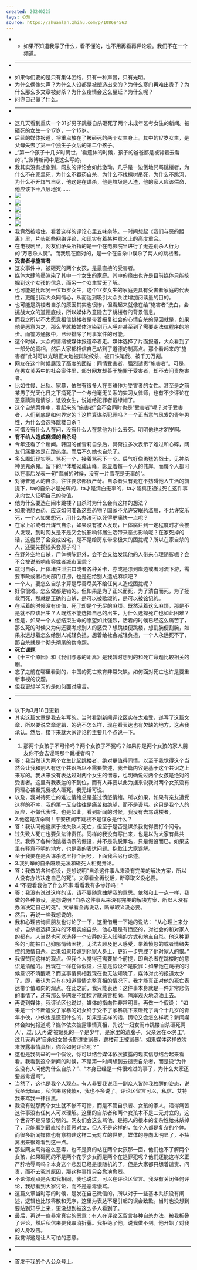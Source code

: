 ```yaml
---
created: 20240225
tags: 心理
source: https://zhuanlan.zhihu.com/p/108694563
---
```

- - 如果不知道我写了什么，看不懂的，也不用再看再评论啦。我们不在一个频道。
- ___
- 如果你们要的是只有集体团结，只有一种声音，只有光明。
- 为什么偶像失声？为什么人设都是被塑造出来的？为什么寒门再难出贵子？为什么那么多文章被封杀？为什么疫情会这么蔓延？为什么呢？
- 问你自己做了什么。
- ___
- 这几天看到重庆一个31岁男子跳楼自杀砸死了两个未成年艺考女生的新闻。被砸死的女生一个17岁，一个15岁。
- 后续的媒体报道，将重点放在了被砸死的两个女生身上。其中的17岁女生，是父母失去了第一个独生子女后的第二个孩子。
- _“第一个孩子十几岁时离世，‘看遗体的时候，孩子的爸爸都是被背着去看的’。”_微博新闻中是这么写的。
- 我其实没有想象到，网友的评论会如此激动。几乎是一边倒地咒骂跳楼者，为什么不在家里死，为什么不吞药自杀，为什么不找棵树吊死，为什么不跳河，为什么不开煤气自尽，他这是在谋杀，他是垃圾是人渣，他的家人应该偿命，他应该下十八层地狱……
- ![](assets/2024/4255/v2-430666e3045e6f913501cdcdaaae4f22_b.jpg)
- ![](assets/2024/4255/v2-5faa3e4b33eb68eb9e38d3158ccdac31_b.jpg)
- ![](assets/2024/4255/v2-53adac94d1411f3dca0372ea8663a34d_b.jpg)
- ![](assets/2024/4255/v2-c91eded989079e09b9a2310f74d220ce_b.jpg)
- ![](assets/2024/4255/v2-bb17177d1a96a0af24fc99d3640b9dbc_b.jpg)
- 我竟然被噎住，看着这样的评论心里五味杂陈。一时间想起《我们与恶的距离》里，片头那些网络评论，和现实有着某种意义上的高度重合。
- 在电视剧里，网友们矛头所指的是一个在电影院里进行了无差别杀人行为的“万恶杀人魔”。而我现在面对的，是一个在自杀中误杀了两人的跳楼者。
- **受害者与施害者**
- 这次事件中，被砸死的两个女孩，是最直接的受害者。
- 媒体大肆笔墨渲染了其中一个女生的家庭。其中的缘由也许是目前媒体只能挖掘到这个女孩的信息，而另一个女生暂无了解。
- 也可能是比起另一位15岁女生，这个17岁女生的家庭更具有受害者家庭的代表性，更能引起大众同情心，从而达到吸引大众关注增加阅读量的目的。
- 也可能是跳楼者自杀的原因其实也很惨，但看起来就像在给“施害者”洗白，会挑战大众的道德底线，所以媒体故意隐去了跳楼者的背景信息。
- 而我之所以不太愿意相信跳楼者是带着报复社会的心情自杀的原因就是，如果他是恶意为之，那么早就被媒体渲染到万人唾弃甚至到了需要走法律程序的地步。而警方通报中，已经排除了刑事案件的可能。
- 这个时候，大众的情绪被媒体报道牵着走。媒体选择了片面报道，大众看到了一部分的真相，然后大家都相信自己站到了道德的制高点。那个看起来的“施害者”此时可以光明正大地被舆论绞杀、被口诛笔伐、被千刀万剐。
- 网友在这个时候展现了高度的团结：同情受害者，强烈谴责“施害者”。可是，在男女关系中的社会案件里，部分网友却善于施罪于受害者，却不去问责施害者。
- 比如性侵、出轨、家暴，依然有很多人在责难作为受害者的女性。甚至是之前某男子光天化日之下捅死了一个与他毫无关系的实习女律师，也有不少评论在恶意猜测是情杀，诋毁女生，说她给犯罪者戴绿帽了。
- 这个自杀案件中，看起来的“施害者”会不会同时也是“受害者”呢？对于受害者，人们到底是如何界定的？这样算谋杀犯罪吗？一个正当意气风发的青年男性，为什么会选择跳楼自杀？
- 可惜没有什么人在问，没有什么人在意他为什么去死。明明他也才31岁啊。
- **有不给人造成麻烦的自杀吗**
- 今年还看了个新闻。韩国的崔雪莉自杀后，具荷拉多次表示了难过和心碎，网友们痛批她是在蹭热度。而后不久她也自杀了。
- 多么魔幻现实啊。骂死一个，接着骂死下一个。戾气好像勇猛的战士，见神杀神见鬼杀鬼。留下的尸体堆砌成山峰，彰显着每一个人的伟岸。而每个人都可以在事后发表一句“雪崩的时候，没有一片雪花是无辜的“。
- 对待普通人的自杀，往往要求都很严苛。自杀者只有死在不妨碍他人生活的前提下，ta的自杀才是光辉的，ta才是清白无辜的，ta才能真正通过死亡这件事来向世人证明自己的价值。
- 他为什么要选在闹市跳楼？自杀时为什么会有这样的想法？
- 如果他想吞药，应该如何准备这些药物？国家不允许安眠药滥用，不允许安乐死，一个人如果想死，用什么办法可以死得更痛快一点呢？
- 在家上吊或者开煤气自杀，如果没有被人发现，尸体腐烂到一定程度时才会被人发现，到时网友是不是又会说影响邻居生活带来恶劣影响呢？在家死掉的话，这套房子会变成凶宅，是不是给房东带来极大的困扰呢？所以在家自杀的人，还要先攒钱买套房子吗？
- 在野外空地自杀，尸体横陈野外，会不会又给发现他的人带来心理阴影呢？会不会被说影响市容或者城市面貌？
- 跳河自杀，尸体堵住泄洪口或者各种关卡，亦或是漂到岸边或者河流下游，需要市政或者相关部门打捞，也是在给别人造成麻烦吧？
- 一个人，要怎么自杀才算是尽善尽美不给任何人造成困扰呢？
- 好像很难。怎么做都是错的。但如果是为了正义而死，为了清白而死，为了拯救而死，那就是正确的自杀，是可以被歌颂的，是可以被铭记的。
- 在活着的时候没有价值，死了却是个无尽的麻烦。既然活着这么麻烦，那是不是就不应该出生？人既然不能选择自己的出生，为什么选择死亡也如此困难？
- 但是，如果一个人想结束生命的愿望如此强烈，活着的时候已经这么痛苦了，那么死的时候又为何还要考虑别人的感受？想跳楼便跳楼，想割腕便割腕，如果永远想着怎么给别人减轻负担，想着给社会减轻负担，一个人永远死不了，那自杀就是个彻头彻尾的伪命题。
- **死亡课题**
- 《十三个原因》和《我们与恶的距离》是我暂时想到的和死亡命题比较相关的剧。
- 忘了之前在哪里看到的，中国的死亡教育非常欠缺。如何面对死亡也许是要重新审视的议题。
- 但我更想学习的是如何面对痛苦。
- ___
- 以下为3月18日更新
- 其实这篇文章是我去年写的。当时看到新闻评论区实在太难受，遂写了这篇文章，所以要说文章逻辑，的确不怎么样，现在看表达也有欠缺的地方，这点我承认。然后，接下来就大家评论的主要几个点说一下。
- 1.  那两个女孩子不可怜吗？两个女孩子不冤吗？如果你是两个女孩的家人朋友你不会去谩骂那个跳楼者吗？
- 答：我当然认为两个女生比起跳楼者，绝对更值得同情。以至于我觉得这个当然会让我和别人有这个共识所以不需要赘述，我全篇内容是基于这个共识之上来写的。我从来没有表达过对两个女生的憎恶，也明确说过两个女孩是绝对的受害者。这里有我表达的不到位，而有人非要以此为据来说我对两个女孩没有同理心甚至咒我被人砸死，我无话可说。
- 以及，我对待死亡的难过情绪总是盖过愤怒情绪。所以如果，如果有亲友遭受这样的不幸，我的第一反应往往是痛苦和绝望，而不是谩骂。这只是我个人的反应，不做代表性。也是如此，看到新闻的时候，我没有去骂跳楼者。
- 2.他这是谋杀啊！平安夜闹市跳楼不是谋杀是什么？
- 答：我认同他这属于过失致人死亡，但至于是否是谋杀我觉得要打个问号。
- 过失致人死亡也要负法律责任。同样的我没有写出来，也是以为大家有此共识。我做了各种他跳楼场景的假设，并不是洗脱罪名，只是假设而已。如果这里有释意不明的地方，也是我的表达问题。抱歉让大家误解。
- 至于我要在是否谋杀这里打个问号，下面我会另行论述。
- 3.我列举的自杀麻烦无法和砸死人相提并论。
- 答：我做的各种假设，是想说明“自杀这件事从来没有完美的解决方案，所以人没有办法决定自己的死”。文章看全再说话，断章取义没必要。
- 4.“不要看我做了什么坏事 看看我有多惨好吗！”
- 答：我没有说过这样的话，请不要随意曲解我的意思。依然和上一点一样，我做的各种假设，是想说明 “自杀这件事从来没有完美的解决方案，所以人没有办法决定自己的死”。文章看全再说话，断章取义没必要。
- 然后，再说一些我想说的。
- 我和心理咨询师朋友也讨论了一下，这里借用一下她的说法：
  “从心理上来分析，自杀者选择这样的环境实施自杀，他心理是有愤怒的，对社会的和对家人的都有。人当然也可以选择一个安静的无人知晓的方式和地点自杀。他这种更多的可能被自己抑郁情绪困扰，无法去顾及他人感受，带着愤怒的或者情绪失控的激情自杀。后果如果转嫁到他家人身上，更近一步完成了他对家人的恨。”
- 我很赞同这样的观点。但我个人觉得还需要加个前提，即自杀者在跳楼时的意识是清醒的。我现在一样在做假设，注意是假设不是脱罪：如果他在跳楼的时候意识不清醒呢？而这事情真相我现在也无法知晓了，媒体对此的报道太少了。即，我认为只有在知道事情完整真相的情况下，我才能真正对他的死亡表达带价值取向的观点。在此之前，我只能表达：这件事本身就是一件非常悲伤的事情了，还有那么多网友不加探讨就恶言相向，隔岸观火地浇油上去。
- 再说到媒体，我评论区也说过，媒体的指向性非常明显。再做一个假设：
  “如果是一个不断遭受了家暴的妇女终于受不了家暴跳下来砸死了两个十几岁的青年小伙，小伙也是遗孤什么的，如果是这样的话，舆论又会怎么样呢？新闻媒体会如何报道呢？媒体依次披露事情真相，先说‘一妇女闹市跳楼自杀砸死两人’，过几天再说’被砸死的一个是少年，是家里的遗腹子，父亲远在xx务工‘，过几天再说’自杀妇女曾长期遭受家暴，跳楼前正被家暴‘。如果媒体这样依次来披露事情真相，你会如何评论呢？”
- 这也是我列举的一个假设，你可以结合媒体依次披露的现实信息结合起来看看。我看到这个新闻的时候，不是第一时间想到去谴责自杀者，而是说“为什么没有人问他为什么自杀？”、“本身已经是一件很难过的事了，为什么大家还要恶毒谩骂”。
- 当然了，这也是我个人观点。有人非要我说我一副众人皆醉我独醒的姿态，说我圣母biao，私信来骂我傻x，我也不多说了。评论区留言可以，私信、艾特我来骂我一律拉黑。
- 我没有说那两个女生就不惨不可怜，而是不管自杀者、女孩的家人，活得痛苦这件事没有任何人可以理解。这里的自杀者和两个女孩本不是二元对立的，这个世界不是界限分明的。网友们会这么骂他，是把人的根本的复杂性给抹杀掉了，只能看到最直接的善恶对立，但人不是这样的，每个人都是复杂的个体。而很多新闻媒体也有意构建这样二元对立的世界，媒体的导向太明显了，不抽离出来很难看到这一点。
- 那些网友骂得这么恶毒，也不是真的站在两个女孩那一面，他们也不了解两个女孩，如果砸死的不是两个花季少女而是两个在逃罪犯呢？他们还能这样义正严辞地辱骂吗？本身这个悲剧已经是很随机的了，但是大家都只想着谴责、问责，而不去究其原因，那这种事情只会愈演愈烈。
- 不论你观点是否和我相同，我也说过，可以在评论区留言。我没有关闭任何评论，我想看到大家讨论，而不是恶毒谩骂。
- 这篇文章当时写的时候，是发在自己微信的，所以对于一些基本共识没有阐述，逻辑也比较零散和无序，这里为表达不足引起的误会致歉。当时也没想到要贴到知乎上来，更没想到被这么多人看到了。
- 最后，再说一些非常真实的恶意：有人在评论区留言各种自杀办法，被我折叠了评论，然后私信来要我取消折叠。我拒绝了他，说我做不到。他开始了对我的人身攻击。
- 我觉得这是让人可怕的恶意。
- ___
- 首发于我的个人公众号上。